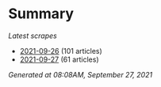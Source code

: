 # Summary
*Latest scrapes*
* [2021-09-26](https://github.com/nuuuwan/news_lk/blob/data/news_lk.2021-09-26.json) (101 articles)
* [2021-09-27](https://github.com/nuuuwan/news_lk/blob/data/news_lk.2021-09-27.json) (61 articles)

*Generated at 08:08AM, September 27, 2021*